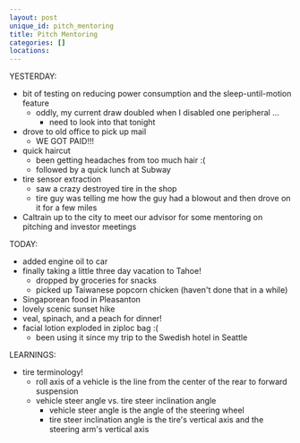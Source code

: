```yaml
---
layout: post
unique_id: pitch_mentoring
title: Pitch Mentoring
categories: []
locations: 
---
```


YESTERDAY:
* bit of testing on reducing power consumption and the sleep-until-motion feature
  * oddly, my current draw doubled when I disabled one peripheral ...
    * need to look into that tonight
* drove to old office to pick up mail
  * WE GOT PAID!!!
* quick haircut
  * been getting headaches from too much hair :(
  * followed by a quick lunch at Subway
* tire sensor extraction
  * saw a crazy destroyed tire in the shop
  * tire guy was telling me how the guy had a blowout and then drove on it for a few miles
* Caltrain up to the city to meet our advisor for some mentoring on pitching and investor meetings

TODAY:
* added engine oil to car
* finally taking a little three day vacation to Tahoe!
  * dropped by groceries for snacks
  * picked up Taiwanese popcorn chicken (haven't done that in a while)
* Singaporean food in Pleasanton
* lovely scenic sunset hike
* veal, spinach, and a peach for dinner!
* facial lotion exploded in ziploc bag :(
  * been using it since my trip to the Swedish hotel in Seattle

LEARNINGS:
* tire terminology!
  * roll axis of a vehicle is the line from the center of the rear to forward suspension
  * vehicle steer angle vs. tire steer inclination angle
    * vehicle steer angle is the angle of the steering wheel
    * tire steer inclination angle is the tire's vertical axis and the steering arm's vertical axis

